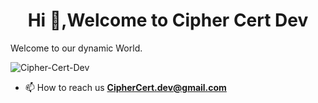 
<h1 align="center">Hi 👋,Welcome to Cipher Cert Dev</h1>
<p align="justify">Welcome to our dynamic World.</p>

<p align="left"> <img src="https://komarev.com/ghpvc/?username=Cipher-Cert-Dev&label=Profile%20views&color=0e75b6&style=flat" alt="Cipher-Cert-Dev" /> </p>


- 📫 How to reach us **CipherCert.dev@gmail.com**

<!---
Cipher-Cert-Dev/Cipher-Cert-Dev is a ✨ special ✨ repository because its `README.md` (this file) appears on your GitHub profile.
You can click the Preview link to take a look at your changes.
--->

